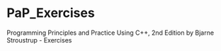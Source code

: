 # PaP_Exercises
Programming Principles and Practice Using C++, 2nd Edition by Bjarne Stroustrup - Exercises
